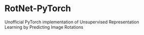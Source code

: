 # RotNet-PyTorch
Unofficial PyTorch implementation of Unsupervised Representation Learning by Predicting Image Rotations
